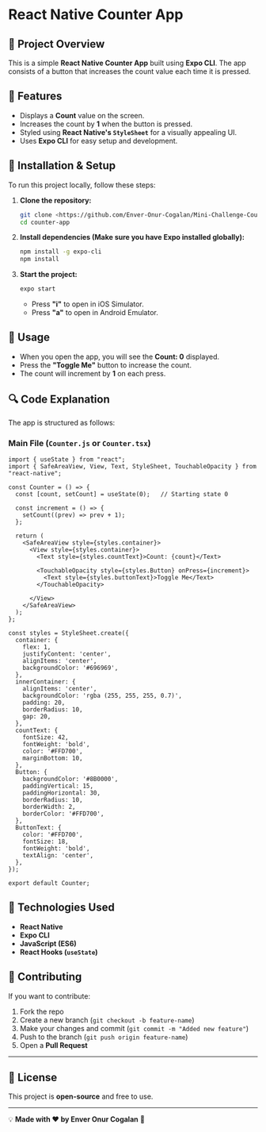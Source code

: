# React Native Counter App

## 📌 Project Overview
This is a simple **React Native Counter App** built using **Expo CLI**. The app consists of a button that increases the count value each time it is pressed.

## 🎯 Features
- Displays a **Count** value on the screen.
- Increases the count by **1** when the button is pressed.
- Styled using **React Native's `StyleSheet`** for a visually appealing UI.
- Uses **Expo CLI** for easy setup and development.

## 🚀 Installation & Setup
To run this project locally, follow these steps:

1. **Clone the repository:**
   ```sh
   git clone <https://github.com/Enver-Onur-Cogalan/Mini-Challenge-Counter/tree/main>
   cd counter-app
   ```

2. **Install dependencies (Make sure you have Expo installed globally):**
   ```sh
   npm install -g expo-cli
   npm install
   ```

3. **Start the project:**
   ```sh
   expo start
   ```
   - Press **"i"** to open in iOS Simulator.
   - Press **"a"** to open in Android Emulator.

## 📖 Usage
- When you open the app, you will see the **Count: 0** displayed.
- Press the **"Toggle Me"** button to increase the count.
- The count will increment by **1** on each press.

## 🔍 Code Explanation
The app is structured as follows:

### **Main File (`Counter.js` or `Counter.tsx`)**
```tsx
import { useState } from "react";
import { SafeAreaView, View, Text, StyleSheet, TouchableOpacity } from "react-native";

const Counter = () => {
  const [count, setCount] = useState(0);   // Starting state 0

  const increment = () => {
    setCount((prev) => prev + 1);
  };

  return (
    <SafeAreaView style={styles.container}>
      <View style={styles.container}>
        <Text style={styles.countText}>Count: {count}</Text>

        <TouchableOpacity style={styles.Button} onPress={increment}>
          <Text style={styles.buttonText}>Toggle Me</Text>
        </TouchableOpacity>

      </View>
    </SafeAreaView>
  );
};

const styles = StyleSheet.create({
  container: {
    flex: 1,
    justifyContent: 'center',
    alignItems: 'center',
    backgroundColor: '#696969',
  },
  innerContainer: {
    alignItems: 'center',
    backgroundColor: 'rgba (255, 255, 255, 0.7)',
    padding: 20,
    borderRadius: 10,
    gap: 20,
  },
  countText: {
    fontSize: 42,
    fontWeight: 'bold',
    color: '#FFD700',
    marginBottom: 10,
  },
  Button: {
    backgroundColor: '#8B0000',
    paddingVertical: 15,
    paddingHorizontal: 30,
    borderRadius: 10,
    borderWidth: 2,
    borderColor: '#FFD700',
  },
  ButtonText: {
    color: '#FFD700',
    fontSize: 18,
    fontWeight: 'bold',
    textAlign: 'center',
  },
});

export default Counter;
```

## 📌 Technologies Used
- **React Native**
- **Expo CLI**
- **JavaScript (ES6)**
- **React Hooks (`useState`)**

## 🤝 Contributing
If you want to contribute:
1. Fork the repo
2. Create a new branch (`git checkout -b feature-name`)
3. Make your changes and commit (`git commit -m "Added new feature"`)
4. Push to the branch (`git push origin feature-name`)
5. Open a **Pull Request**

---

## 📝 License
This project is **open-source** and free to use.

---

💡 **Made with ❤️ by Enver Onur Cogalan** 🚀
